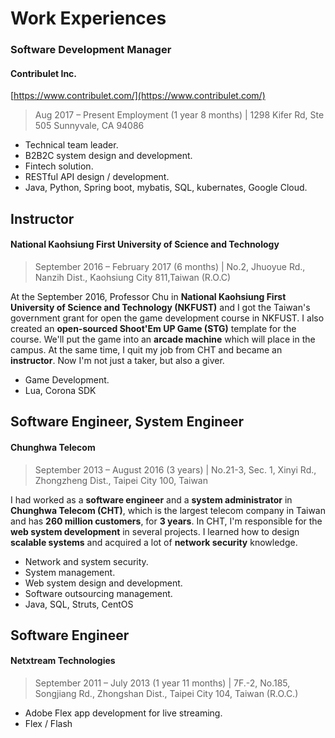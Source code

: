 # Work Experiences

### Software Development Manager

#### Contribulet Inc. 

[https://www.contribulet.com/](https://www.contribulet.com/)

> Aug 2017 – Present Employment \(1 year 8 months\) \| 1298 Kifer Rd, Ste 505 Sunnyvale, CA 94086

* Technical team leader.
* B2B2C system design and development.
* Fintech solution.
* RESTful API design / development.
* Java, Python, Spring boot, mybatis, SQL, kubernates, Google Cloud.

## Instructor

#### National Kaohsiung First University of Science and Technology 

> September 2016 – February 2017 \(6 months\) \| No.2, Jhuoyue Rd., Nanzih Dist., Kaohsiung City 811,Taiwan \(R.O.C\)

At the September 2016, Professor Chu in **National Kaohsiung First University of Science and Technology \(NKFUST\)** and I got the Taiwan's government grant for open the game development course in NKFUST. I also created an **open-sourced Shoot'Em UP Game \(STG\)** template for the course. We'll put the game into an **arcade machine** which will place in the campus. At the same time, I quit my job from CHT and became an **instructor**. Now I'm not just a taker, but also a giver.

* Game Development.
* Lua, Corona SDK

## Software Engineer, System Engineer

#### Chunghwa Telecom 

> September 2013 – August 2016 \(3 years\) \| No.21-3, Sec. 1, Xinyi Rd., Zhongzheng Dist., Taipei City 100, Taiwan

I had worked as a **software engineer** and a **system administrator** in **Chunghwa Telecom \(CHT\)**, which is the largest telecom company in Taiwan and has **260 million customers**, for **3 years**. In CHT, I'm responsible for the **web system development** in several projects. I learned how to design **scalable systems** and acquired a lot of **network security** knowledge.

* Network and system security.
* System management.
* Web system design and development.
* Software outsourcing management.
* Java, SQL, Struts, CentOS

## Software Engineer

#### Netxtream Technologies 

> September 2011 – July 2013 \(1 year 11 months\) \| 7F.-2, No.185, Songjiang Rd., Zhongshan Dist., Taipei City 104, Taiwan \(R.O.C.\)

* Adobe Flex app development for live streaming.
* Flex / Flash

